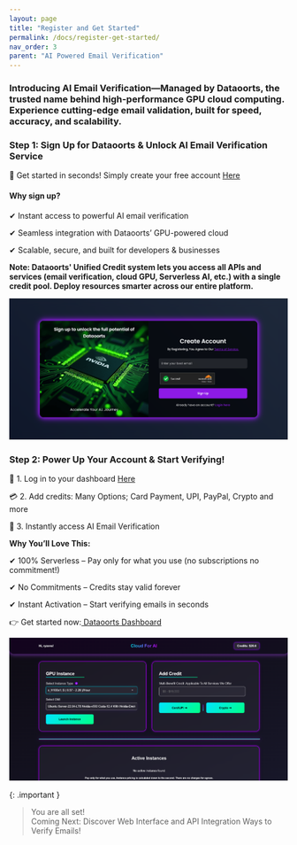 ```yaml
---
layout: page
title: "Register and Get Started" 
permalink: /docs/register-get-started/
nav_order: 3
parent: "AI Powered Email Verification"
---
```


### **Introducing AI Email Verification—Managed by Dataoorts, the trusted name behind high-performance GPU cloud computing. Experience cutting-edge email validation, built for speed, accuracy, and scalability.**

### Step 1: Sign Up for Dataoorts & Unlock AI Email Verification Service
🚀 Get started in seconds! Simply create your free account [Here](https://cloud.dataoorts.com/register)

#### **Why sign up?**

✔ Instant access to powerful AI email verification

✔ Seamless integration with Dataoorts’ GPU-powered cloud

✔ Scalable, secure, and built for developers & businesses

**Note: Dataoorts' Unified Credit system lets you access all APIs and services (email verification, cloud GPU, Serverless AI, etc.) with a single credit pool. Deploy resources smarter across our entire platform.**

![Dataoorts Signup Page](register_get_started.png)

### Step 2: Power Up Your Account & Start Verifying!
🔑 1. Log in to your dashboard [Here](###)

💳 2. Add credits: Many Options; Card Payment, UPI, PayPal, Crypto and more

🚀 3. Instantly access AI Email Verification

**Why You’ll Love This:**

✔ 100% Serverless – Pay only for what you use (no subscriptions no commitment!)

✔ No Commitments – Credits stay valid forever

✔ Instant Activation – Start verifying emails in seconds

👉 Get started now:[ Dataoorts Dashboard](https://cloud.dataoorts.com/dashboard)

![Dataoorts Dashboard - Add Credits](register_get_started_2.png)

{: .important }
> You are all set! <br>
> Coming Next: Discover Web Interface and API Integration Ways to Verify Emails!